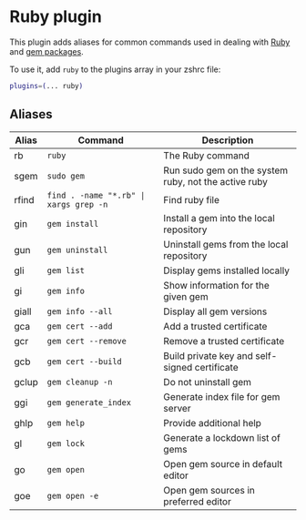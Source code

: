 # Ruby plugin

This plugin adds aliases for common commands used in dealing with [Ruby](https://www.ruby-lang.org/en/) and [gem packages](https://rubygems.org/).

To use it, add `ruby` to the plugins array in your zshrc file:

```zsh
plugins=(... ruby)
```

## Aliases

| Alias | Command                                | Description                                          |
|-------|----------------------------------------|------------------------------------------------------|
| rb    | `ruby`                                 | The Ruby command                                     |
| sgem  | `sudo gem`                             | Run sudo gem on the system ruby, not the active ruby |
| rfind | `find . -name "*.rb" \| xargs grep -n` | Find ruby file                                       |
| gin   | `gem install`                          | Install a gem into the local repository              |
| gun   | `gem uninstall`                        | Uninstall gems from the local repository             |
| gli   | `gem list`                             | Display gems installed locally                       |
| gi    | `gem info`                             | Show information for the given gem                   |
| giall | `gem info --all`                       | Display all gem versions                             |
| gca   | `gem cert --add`                       | Add a trusted certificate                            |
| gcr   | `gem cert --remove`                    | Remove a trusted certificate                         |
| gcb   | `gem cert --build`                     | Build private key and self-signed certificate        |
| gclup | `gem cleanup -n`                       | Do not uninstall gem                                 |
| ggi   | `gem generate_index`                   | Generate index file for gem server                   |
| ghlp  | `gem help`                             | Provide additional help                              |
| gl    | `gem lock`                             | Generate a lockdown list of gems                     |
| go    | `gem open`                             | Open gem source in default editor                    |
| goe   | `gem open -e`                          | Open gem sources in preferred editor                 |
